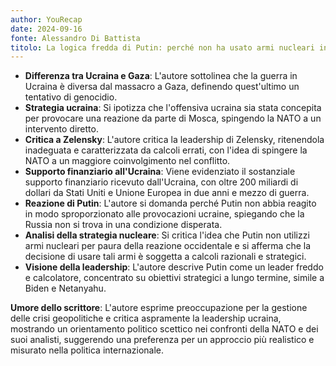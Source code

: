 ```yaml
---
author: YouRecap
date: 2024-09-16
fonte: Alessandro Di Battista
titolo: La logica fredda di Putin: perché non ha usato armi nucleari in Ucraina. L’analisi del Prof. Orsini
---
```


- **Differenza tra Ucraina e Gaza**: L'autore sottolinea che la guerra in Ucraina è diversa dal massacro a Gaza, definendo quest'ultimo un tentativo di genocidio.
- **Strategia ucraina**: Si ipotizza che l'offensiva ucraina sia stata concepita per provocare una reazione da parte di Mosca, spingendo la NATO a un intervento diretto.
- **Critica a Zelensky**: L'autore critica la leadership di Zelensky, ritenendola inadeguata e caratterizzata da calcoli errati, con l'idea di spingere la NATO a un maggiore coinvolgimento nel conflitto.
- **Supporto finanziario all'Ucraina**: Viene evidenziato il sostanziale supporto finanziario ricevuto dall'Ucraina, con oltre 200 miliardi di dollari da Stati Uniti e Unione Europea in due anni e mezzo di guerra.
- **Reazione di Putin**: L'autore si domanda perché Putin non abbia reagito in modo sproporzionato alle provocazioni ucraine, spiegando che la Russia non si trova in una condizione disperata.
- **Analisi della strategia nucleare**: Si critica l'idea che Putin non utilizzi armi nucleari per paura della reazione occidentale e si afferma che la decisione di usare tali armi è soggetta a calcoli razionali e strategici.
- **Visione della leadership**: L'autore descrive Putin come un leader freddo e calcolatore, concentrato su obiettivi strategici a lungo termine, simile a Biden e Netanyahu.

**Umore dello scrittore**: L'autore esprime preoccupazione per la gestione delle crisi geopolitiche e critica aspramente la leadership ucraina, mostrando un orientamento politico scettico nei confronti della NATO e dei suoi analisti, suggerendo una preferenza per un approccio più realistico e misurato nella politica internazionale.

